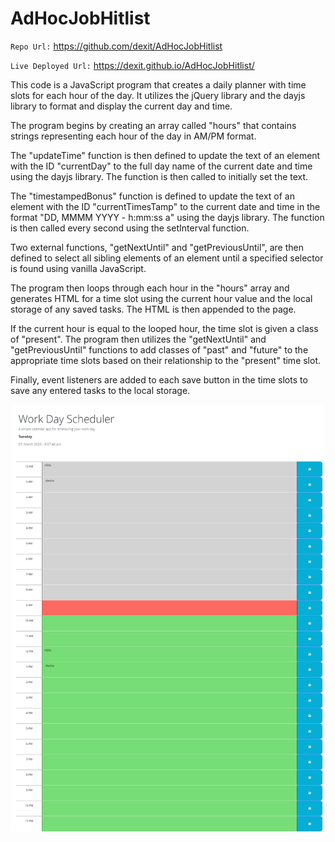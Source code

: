 # AdHocJobHitlist

` Repo Url: ` https://github.com/dexit/AdHocJobHitlist

`Live Deployed Url:` https://dexit.github.io/AdHocJobHitlist/

This code is a JavaScript program that creates a daily planner with time slots for each hour of the day. It utilizes the jQuery library and the dayjs library to format and display the current day and time.

The program begins by creating an array called "hours" that contains strings representing each hour of the day in AM/PM format.

The "updateTime" function is then defined to update the text of an element with the ID "currentDay" to the full day name of the current date and time using the dayjs library. The function is then called to initially set the text.

The "timestampedBonus" function is defined to update the text of an element with the ID "currentTimesTamp" to the current date and time in the format "DD, MMMM YYYY - h:mm:ss a" using the dayjs library. The function is then called every second using the setInterval function.

Two external functions, "getNextUntil" and "getPreviousUntil", are then defined to select all sibling elements of an element until a specified selector is found using vanilla JavaScript.

The program then loops through each hour in the "hours" array and generates HTML for a time slot using the current hour value and the local storage of any saved tasks. The HTML is then appended to the page.

If the current hour is equal to the looped hour, the time slot is given a class of "present". The program then utilizes the "getNextUntil" and "getPreviousUntil" functions to add classes of "past" and "future" to the appropriate time slots based on their relationship to the "present" time slot.

Finally, event listeners are added to each save button in the time slots to save any entered tasks to the local storage.

![Drag Racing](dexit.github.io_AdHocJobHitlist_.png)